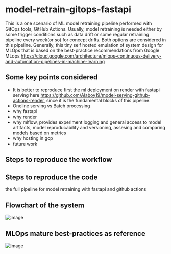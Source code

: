 # model-retrain-gitops-fastapi
This is a one scenario of ML model retraining pipeline performed with GitOps tools, GitHub Actions. Usually, model retraining is needed either by some trigger conditions such as data drift or some regular retraining pipeline every week(or so) for concept drifts. Both options are considered in this pipeline. Generally, this tiny self hosted emulation of system design for MLOps that is based on the best-practice recommendations from Google MLops https://cloud.google.com/architecture/mlops-continuous-delivery-and-automation-pipelines-in-machine-learning
## Some key points considered ##
- It is better to reproduce first the ml deployment on render with fastapi serving here https://github.com/Alaboy19/model-serving-github-actions-render, since it is the fundamental blocks of this pipeline.
- Oneline serving vs Batch processing
- why fastapi
- why render
- why mlflow, provides experiment logging and general access to model artifacts, model reproducability and versioning, assesing and comparing models based on metrics 
- why hosting in gcp
- future work  
## Steps to reproduce the workflow ##

## Steps to reproduce the code ## 
the full pipeline for model retraining with fastapi and github actions
## Flowchart of the system ## 
![image](https://github.com/Alaboy19/model-retrain-gitops-fastapi/assets/47283347/fbc5aae8-3b17-41d4-bf90-74007c32dc69)

## MLOps mature best-practices as reference ## 
![image](https://github.com/Alaboy19/model-retraining-gitops-fastapi/assets/47283347/64412c18-9fd3-47d0-b724-07b9f5d889be)

